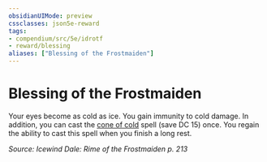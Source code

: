 ```yaml
---
obsidianUIMode: preview
cssclasses: json5e-reward
tags:
- compendium/src/5e/idrotf
- reward/blessing
aliases: ["Blessing of the Frostmaiden"]
---
```

# Blessing of the Frostmaiden

Your eyes become as cold as ice. You gain immunity to cold damage. In addition, you can cast the [cone of cold](Mechanics/spells/cone-of-cold.md) spell (save DC 15) once. You regain the ability to cast this spell when you finish a long rest.

*Source: Icewind Dale: Rime of the Frostmaiden p. 213*